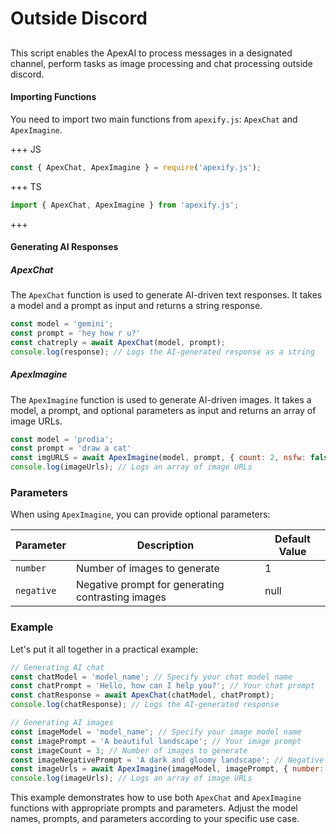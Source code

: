 # Outside Discord

## 

This script enables the ApexAI to process messages in a designated channel, perform tasks as image processing and chat processing outside discord.

#### Importing Functions

You need to import two main functions from `apexify.js`: `ApexChat` and `ApexImagine`.

+++ JS

```javascript
const { ApexChat, ApexImagine } = require('apexify.js'); 
```

+++ TS

```typescript
import { ApexChat, ApexImagine } from 'apexify.js'; 
```

+++

#### Generating AI Responses

##### ApexChat

The `ApexChat` function is used to generate AI-driven text responses. It takes a model and a prompt as input and returns a string response.

```javascript
const model = 'gemini';
const prompt = 'hey how r u?'
const chatreply = await ApexChat(model, prompt);
console.log(response); // Logs the AI-generated response as a string
```

##### ApexImagine

The `ApexImagine` function is used to generate AI-driven images. It takes a model, a prompt, and optional parameters as input and returns an array of image URLs.

```javascript
const model = 'prodia';
const prompt = 'draw a cat'
const imgURLS = await ApexImagine(model, prompt, { count: 2, nsfw: false, deepCheck: true, negative_prompt: 'not blur image', cfg_scale: 9, width: 1024, height: 1024, steps: 19, seed: -1, sampler: "DPM-Solver", image_style: "Cinematic" });
console.log(imageUrls); // Logs an array of image URLs
```

### Parameters

When using `ApexImagine`, you can provide optional parameters:

| Parameter       | Description                                    | Default Value |
|-----------------|------------------------------------------------|---------------|
| `number`        | Number of images to generate                   | 1             |
| `negative`      | Negative prompt for generating contrasting images | null          |

### Example

Let's put it all together in a practical example:

```javascript
// Generating AI chat
const chatModel = 'model_name'; // Specify your chat model name
const chatPrompt = 'Hello, how can I help you?'; // Your chat prompt
const chatResponse = await ApexChat(chatModel, chatPrompt);
console.log(chatResponse); // Logs the AI-generated response

// Generating AI images
const imageModel = 'model_name'; // Specify your image model name
const imagePrompt = 'A beautiful landscape'; // Your image prompt
const imageCount = 3; // Number of images to generate
const imageNegativePrompt = 'A dark and gloomy landscape'; // Negative prompt for contrasting images
const imageUrls = await ApexImagine(imageModel, imagePrompt, { number: imageCount, negative: imageNegativePrompt });
console.log(imageUrls); // Logs an array of image URLs
```

This example demonstrates how to use both `ApexChat` and `ApexImagine` functions with appropriate prompts and parameters. Adjust the model names, prompts, and parameters according to your specific use case.